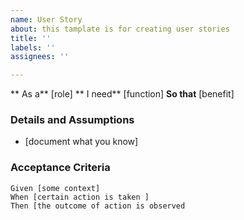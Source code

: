 ```yaml
---
name: User Story
about: this tamplate is for creating user stories
title: ''
labels: ''
assignees: ''

---
```


** As  a** [role]
 **  I need** [function]
 **So that** [benefit]

### Details and Assumptions
* [document what you know]

 ### Acceptance Criteria

 ```gherkin
 Given [some context]
When [certain action is taken ]
Then [the outcome of action is observed
